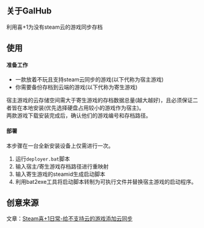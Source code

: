 ## 关于GalHub
利用喜+1为没有steam云的游戏同步存档

## 使用
#### 准备工作
* 一款放着不玩且支持steam云同步的游戏(以下代称为宿主游戏)
* 你需要备份存档到云端的游戏(以下代称为寄生游戏)

宿主游戏的云存储空间需大于寄生游戏的存档数据总量(越大越好)，且必须保证二者皆在本地安装(优先选择硬盘占用较小的游戏作为宿主)。  
两款游戏下载安装完成后，确认他们的游戏编号和存档路径。

#### 部署
本步骤在一台全新安装设备上仅需进行一次。  
1. 运行`deployer.bat`脚本
2. 输入宿主/寄生游戏存档路径进行重映射
3. 输入寄生游戏的steamid生成启动脚本
4. 利用bat2exe工具将启动脚本转制为可执行文件并替换宿主游戏的启动程序。

## 创意来源
文章：[Steam喜+1日常-给不支持云的游戏添加云同步](https://zhuanlan.zhihu.com/p/27983563)

